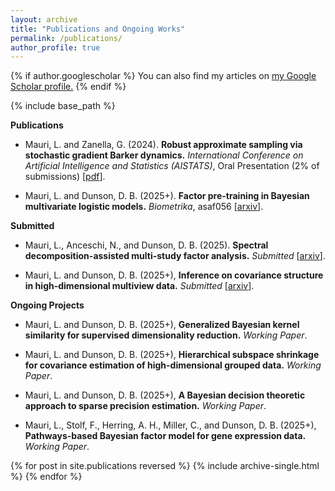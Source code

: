 ```yaml
---
layout: archive
title: "Publications and Ongoing Works"
permalink: /publications/
author_profile: true
---
```



{% if author.googlescholar %}
  You can also find my articles on <u><a href="{{author.googlescholar}}">my Google Scholar profile</a>.</u>
{% endif %}

{% include base_path %}

**Publications**

* Mauri, L. and Zanella, G. (2024).
**Robust approximate sampling via stochastic gradient Barker dynamics.**
*International Conference on Artificial Intelligence and Statistics (AISTATS)*, Oral Presentation (2% of submissions) [[pdf](https://proceedings.mlr.press/v238/mauri24a/mauri24a.pdf)].

* Mauri, L. and Dunson, D. B. (2025+).
**Factor pre-training in Bayesian multivariate logistic models.**
*Biometrika*, asaf056 [[arxiv](https://arxiv.org/abs/2409.17441)].


**Submitted**

* Mauri, L., Anceschi, N., and Dunson, D. B. (2025).
**Spectral decomposition-assisted multi-study factor analysis.**
*Submitted* [[arxiv](https://arxiv.org/abs/2502.14600)].

* Mauri, L. and Dunson, D. B. (2025+),
**Inference on covariance structure in high-dimensional multiview data.**
*Submitted* [[arxiv](https://arxiv.org/abs/2509.02772)].

**Ongoing Projects**

* Mauri, L. and Dunson, D. B. (2025+),
**Generalized Bayesian kernel similarity for supervised dimensionality reduction.**
*Working Paper*.

* Mauri, L. and Dunson, D. B. (2025+),
**Hierarchical subspace shrinkage for covariance estimation of high-dimensional grouped data.**
*Working Paper*.

* Mauri, L. and Dunson, D. B. (2025+),
**A Bayesian decision theoretic approach to sparse precision estimation.**
*Working Paper*.

* Mauri, L., Stolf, F., Herring, A. H., Miller, C., and Dunson, D. B. (2025+),
**Pathways-based Bayesian factor model for gene expression data.**
*Working Paper*.





{% for post in site.publications reversed %}
  {% include archive-single.html %}
{% endfor %}
